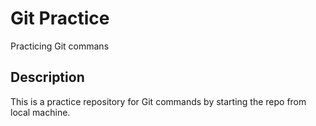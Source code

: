 # Git Practice

Practicing Git commans

## Description
This is a practice repository for Git commands by starting the repo from local machine.